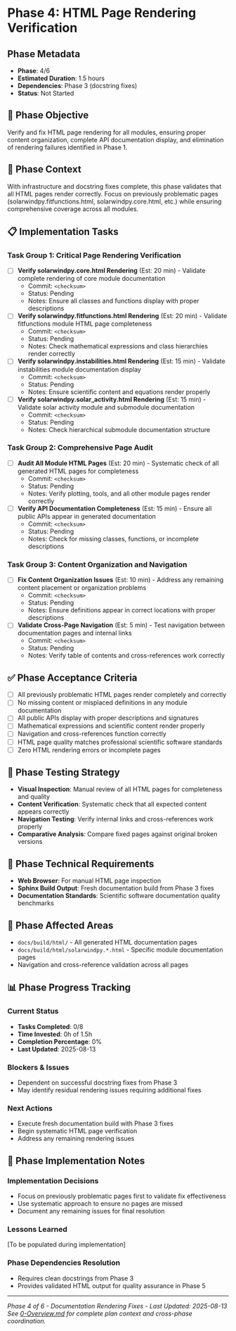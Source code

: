 # Phase 4: HTML Page Rendering Verification

## Phase Metadata
- **Phase**: 4/6
- **Estimated Duration**: 1.5 hours
- **Dependencies**: Phase 3 (docstring fixes)
- **Status**: Not Started

## 🎯 Phase Objective
Verify and fix HTML page rendering for all modules, ensuring proper content organization, complete API documentation display, and elimination of rendering failures identified in Phase 1.

## 🧠 Phase Context
With infrastructure and docstring fixes complete, this phase validates that all HTML pages render correctly. Focus on previously problematic pages (solarwindpy.fitfunctions.html, solarwindpy.core.html, etc.) while ensuring comprehensive coverage across all modules.

## 📋 Implementation Tasks

### Task Group 1: Critical Page Rendering Verification
- [ ] **Verify solarwindpy.core.html Rendering** (Est: 20 min) - Validate complete rendering of core module documentation
  - Commit: `<checksum>` 
  - Status: Pending
  - Notes: Ensure all classes and functions display with proper descriptions
- [ ] **Verify solarwindpy.fitfunctions.html Rendering** (Est: 20 min) - Validate fitfunctions module HTML page completeness
  - Commit: `<checksum>`
  - Status: Pending
  - Notes: Check mathematical expressions and class hierarchies render correctly
- [ ] **Verify solarwindpy.instabilities.html Rendering** (Est: 15 min) - Validate instabilities module documentation display
  - Commit: `<checksum>`
  - Status: Pending
  - Notes: Ensure scientific content and equations render properly
- [ ] **Verify solarwindpy.solar_activity.html Rendering** (Est: 15 min) - Validate solar activity module and submodule documentation
  - Commit: `<checksum>`
  - Status: Pending
  - Notes: Check hierarchical submodule documentation structure

### Task Group 2: Comprehensive Page Audit
- [ ] **Audit All Module HTML Pages** (Est: 20 min) - Systematic check of all generated HTML pages for completeness
  - Commit: `<checksum>`
  - Status: Pending
  - Notes: Verify plotting, tools, and all other module pages render correctly
- [ ] **Verify API Documentation Completeness** (Est: 15 min) - Ensure all public APIs appear in generated documentation
  - Commit: `<checksum>`
  - Status: Pending
  - Notes: Check for missing classes, functions, or incomplete descriptions

### Task Group 3: Content Organization and Navigation
- [ ] **Fix Content Organization Issues** (Est: 10 min) - Address any remaining content placement or organization problems
  - Commit: `<checksum>`
  - Status: Pending
  - Notes: Ensure definitions appear in correct locations with proper descriptions
- [ ] **Validate Cross-Page Navigation** (Est: 5 min) - Test navigation between documentation pages and internal links
  - Commit: `<checksum>`
  - Status: Pending
  - Notes: Verify table of contents and cross-references work correctly

## ✅ Phase Acceptance Criteria
- [ ] All previously problematic HTML pages render completely and correctly
- [ ] No missing content or misplaced definitions in any module documentation
- [ ] All public APIs display with proper descriptions and signatures
- [ ] Mathematical expressions and scientific content render properly
- [ ] Navigation and cross-references function correctly
- [ ] HTML page quality matches professional scientific software standards
- [ ] Zero HTML rendering errors or incomplete pages

## 🧪 Phase Testing Strategy
- **Visual Inspection**: Manual review of all HTML pages for completeness and quality
- **Content Verification**: Systematic check that all expected content appears correctly
- **Navigation Testing**: Verify internal links and cross-references work properly
- **Comparative Analysis**: Compare fixed pages against original broken versions

## 🔧 Phase Technical Requirements
- **Web Browser**: For manual HTML page inspection
- **Sphinx Build Output**: Fresh documentation build from Phase 3 fixes
- **Documentation Standards**: Scientific software documentation quality benchmarks

## 📂 Phase Affected Areas
- `docs/build/html/` - All generated HTML documentation pages
- `docs/build/html/solarwindpy.*.html` - Specific module documentation pages
- Navigation and cross-reference validation across all pages

## 📊 Phase Progress Tracking

### Current Status
- **Tasks Completed**: 0/8
- **Time Invested**: 0h of 1.5h
- **Completion Percentage**: 0%
- **Last Updated**: 2025-08-13

### Blockers & Issues
- Dependent on successful docstring fixes from Phase 3
- May identify residual rendering issues requiring additional fixes

### Next Actions
- Execute fresh documentation build with Phase 3 fixes
- Begin systematic HTML page verification
- Address any remaining rendering issues

## 💬 Phase Implementation Notes

### Implementation Decisions
- Focus on previously problematic pages first to validate fix effectiveness
- Use systematic approach to ensure no pages are missed
- Document any remaining issues for final resolution

### Lessons Learned
[To be populated during implementation]

### Phase Dependencies Resolution
- Requires clean docstrings from Phase 3
- Provides validated HTML output for quality assurance in Phase 5

---
*Phase 4 of 6 - Documentation Rendering Fixes - Last Updated: 2025-08-13*
*See [0-Overview.md](./0-Overview.md) for complete plan context and cross-phase coordination.*